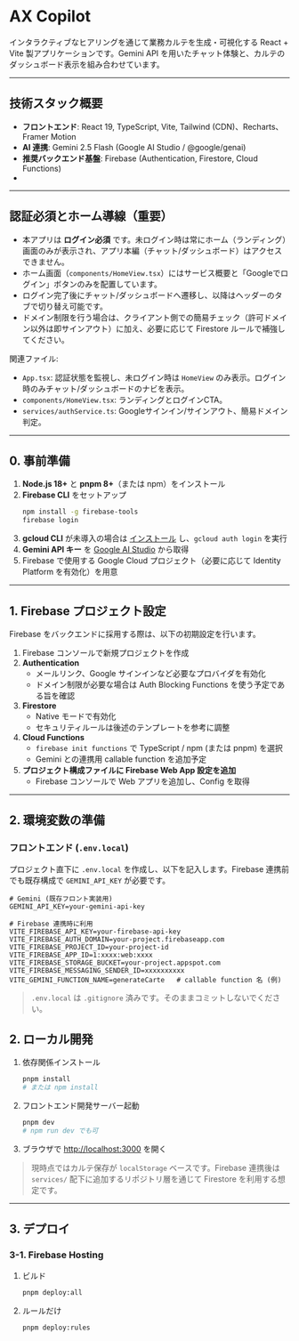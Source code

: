 
# AX Copilot

インタラクティブなヒアリングを通じて業務カルテを生成・可視化する React + Vite 製アプリケーションです。Gemini API を用いたチャット体験と、カルテのダッシュボード表示を組み合わせています。

---

## 技術スタック概要
- **フロントエンド**: React 19, TypeScript, Vite, Tailwind (CDN)、Recharts、Framer Motion
- **AI 連携**: Gemini 2.5 Flash (Google AI Studio / @google/genai)
- **推奨バックエンド基盤**: Firebase (Authentication, Firestore, Cloud Functions)
- 

---

## 認証必須とホーム導線（重要）

- 本アプリは **ログイン必須** です。未ログイン時は常にホーム（ランディング）画面のみが表示され、アプリ本編（チャット/ダッシュボード）はアクセスできません。
- ホーム画面（`components/HomeView.tsx`）にはサービス概要と「Googleでログイン」ボタンのみを配置しています。
- ログイン完了後にチャット/ダッシュボードへ遷移し、以降はヘッダーのタブで切り替え可能です。
- ドメイン制限を行う場合は、クライアント側での簡易チェック（許可ドメイン以外は即サインアウト）に加え、必要に応じて Firestore ルールで補強してください。

関連ファイル:
- `App.tsx`: 認証状態を監視し、未ログイン時は `HomeView` のみ表示。ログイン時のみチャット/ダッシュボードのナビを表示。
- `components/HomeView.tsx`: ランディングとログインCTA。
- `services/authService.ts`: Googleサインイン/サインアウト、簡易ドメイン判定。

---

## 0. 事前準備
1. **Node.js 18+** と **pnpm 8+**（または npm）をインストール
2. **Firebase CLI** をセットアップ
   ```sh
   npm install -g firebase-tools
   firebase login
   ```
3. **gcloud CLI** が未導入の場合は [インストール](https://cloud.google.com/sdk/docs/install) し、`gcloud auth login` を実行
4. **Gemini API キー** を [Google AI Studio](https://ai.google.dev/aistudio) から取得
5. Firebase で使用する Google Cloud プロジェクト（必要に応じて Identity Platform を有効化）を用意

---

## 1. Firebase プロジェクト設定
Firebase をバックエンドに採用する際は、以下の初期設定を行います。

1. Firebase コンソールで新規プロジェクトを作成
2. **Authentication**
   - メールリンク、Google サインインなど必要なプロバイダを有効化
   - ドメイン制限が必要な場合は Auth Blocking Functions を使う予定である旨を確認
3. **Firestore**
   - Native モードで有効化
   - セキュリティルールは後述のテンプレートを参考に調整
4. **Cloud Functions**
   - `firebase init functions` で TypeScript / npm (または pnpm) を選択
   - Gemini との連携用 callable function を追加予定
5. **プロジェクト構成ファイルに Firebase Web App 設定を追加**
   - Firebase コンソールで Web アプリを追加し、Config を取得

---

## 2. 環境変数の準備

### フロントエンド (`.env.local`)
プロジェクト直下に `.env.local` を作成し、以下を記入します。Firebase 連携前でも既存構成で `GEMINI_API_KEY` が必要です。
```
# Gemini (既存フロント実装用)
GEMINI_API_KEY=your-gemini-api-key

# Firebase 連携時に利用
VITE_FIREBASE_API_KEY=your-firebase-api-key
VITE_FIREBASE_AUTH_DOMAIN=your-project.firebaseapp.com
VITE_FIREBASE_PROJECT_ID=your-project-id
VITE_FIREBASE_APP_ID=1:xxxx:web:xxxx
VITE_FIREBASE_STORAGE_BUCKET=your-project.appspot.com
VITE_FIREBASE_MESSAGING_SENDER_ID=xxxxxxxxxx
VITE_GEMINI_FUNCTION_NAME=generateCarte   # callable function 名 (例)
```
> `.env.local` は `.gitignore` 済みです。そのままコミットしないでください。

## 2. ローカル開発
1. 依存関係インストール
   ```sh
   pnpm install
   # または npm install
   ```
2. フロントエンド開発サーバー起動
   ```sh
   pnpm dev
   # npm run dev でも可
   ```
3. ブラウザで [http://localhost:3000](http://localhost:3000) を開く

> 現時点ではカルテ保存が `localStorage` ベースです。Firebase 連携後は `services/` 配下に追加するリポジトリ層を通じて Firestore を利用する想定です。

---


## 3. デプロイ

### 3-1. Firebase Hosting 
1. ビルド
   ```sh
   pnpm deploy:all
   ```
2. ルールだけ
   ```sh
   pnpm deploy:rules
   ```


